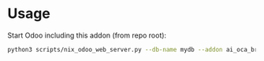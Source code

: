 # Usage

Start Odoo including this addon (from repo root):

```bash
python3 scripts/nix_odoo_web_server.py --db-name mydb --addon ai_oca_bridge_document_page
```
